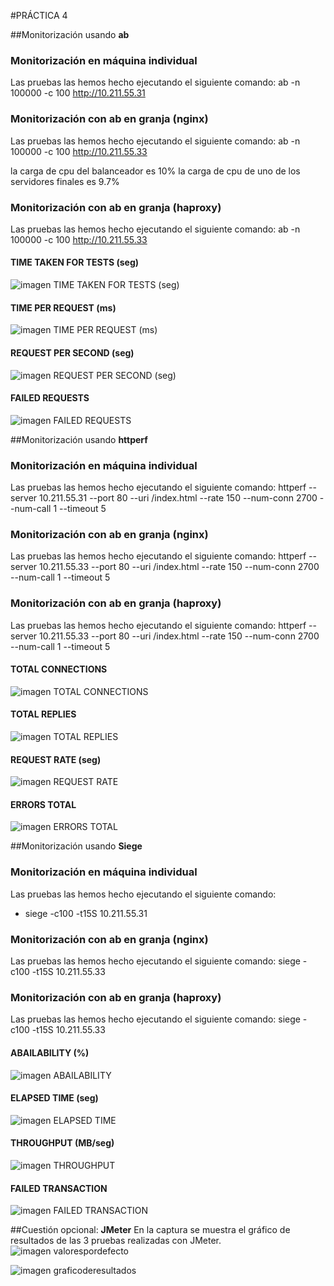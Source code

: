 #PRÁCTICA 4

##Monitorización usando **ab**
### Monitorización en **máquina individual**
Las pruebas las hemos hecho ejecutando el siguiente comando:
 ab -n 100000 -c 100 http://10.211.55.31 

### Monitorización con **ab** en **granja (nginx)**
Las pruebas las hemos hecho ejecutando el siguiente comando:
 ab -n 100000 -c 100 http://10.211.55.33 

la carga de cpu del balanceador es 10%
la carga de cpu de uno de los servidores finales es 9.7%

### Monitorización con **ab** en **granja (haproxy)**
Las pruebas las hemos hecho ejecutando el siguiente comando:
 ab -n 100000 -c 100 http://10.211.55.33 

#### TIME TAKEN FOR TESTS (seg)
![imagen TIME TAKEN FOR TESTS (seg)](https://github.com/ignaciorecuerda/Practicas/blob/master/Practica4/ab/imagenes%20graficas/ab-TIME%20TAKEN%20FOR%20TESTS%20(seg).png)

#### TIME PER REQUEST (ms)
![imagen TIME PER REQUEST (ms)](https://github.com/ignaciorecuerda/Practicas/blob/master/Practica4/ab/imagenes%20graficas/ab-TIME%20PER%20REQUEST%20(ms).png)

#### REQUEST PER SECOND (seg)
![imagen REQUEST PER SECOND (seg)](https://github.com/ignaciorecuerda/Practicas/blob/master/Practica4/ab/imagenes%20graficas/ab-REQUEST%20PER%20SECOND%20(seg).png)

#### FAILED REQUESTS
![imagen FAILED REQUESTS](https://github.com/ignaciorecuerda/Practicas/blob/master/Practica4/ab/imagenes%20graficas/ab-FAILED%20REQUESTS.png) 




##Monitorización usando **httperf**
### Monitorización en **máquina individual**
Las pruebas las hemos hecho ejecutando el siguiente comando:
 httperf --server 10.211.55.31 --port 80 --uri /index.html --rate 150 --num-conn 2700 --num-call 1 --timeout 5 

### Monitorización con **ab** en **granja (nginx)**
Las pruebas las hemos hecho ejecutando el siguiente comando:
 httperf --server 10.211.55.33 --port 80 --uri /index.html --rate 150 --num-conn 2700 --num-call 1 --timeout 5 

### Monitorización con **ab** en **granja (haproxy)**
Las pruebas las hemos hecho ejecutando el siguiente comando:
 httperf --server 10.211.55.33 --port 80 --uri /index.html --rate 150 --num-conn 2700 --num-call 1 --timeout 5 

#### TOTAL CONNECTIONS
![imagen TOTAL CONNECTIONS](https://github.com/ignaciorecuerda/Practicas/blob/master/Practica4/httperf/imagenes%20graficas/httperf-TOTAL%20CONNECTIONS.png)

#### TOTAL REPLIES
![imagen TOTAL REPLIES](https://github.com/ignaciorecuerda/Practicas/blob/master/Practica4/httperf/imagenes%20graficas/httperf-TOTAL%20REPLIES.png)

#### REQUEST RATE (seg)
![imagen REQUEST RATE](https://github.com/ignaciorecuerda/Practicas/blob/master/Practica4/httperf/imagenes%20graficas/httperf-REQUEST%20RATE%20(seg).png)

#### ERRORS TOTAL
![imagen ERRORS TOTAL](https://github.com/ignaciorecuerda/Practicas/blob/master/Practica4/httperf/imagenes%20graficas/httperf-ERRORS%20TOTAL.png)




##Monitorización usando **Siege**
### Monitorización en **máquina individual**
Las pruebas las hemos hecho ejecutando el siguiente comando:
* siege -c100 -t15S 10.211.55.31 

### Monitorización con **ab** en **granja (nginx)**
Las pruebas las hemos hecho ejecutando el siguiente comando:
 siege -c100 -t15S 10.211.55.33 

### Monitorización con **ab** en **granja (haproxy)**
Las pruebas las hemos hecho ejecutando el siguiente comando:
 siege -c100 -t15S 10.211.55.33 

#### ABAILABILITY (%)
![imagen ABAILABILITY](https://github.com/ignaciorecuerda/Practicas/blob/master/Practica4/siege/imagenes%20graficas/siege-ABAILABILITY%20(%25).png)

#### ELAPSED TIME (seg)
![imagen ELAPSED TIME](https://github.com/ignaciorecuerda/Practicas/blob/master/Practica4/siege/imagenes%20graficas/siege-ELAPSED%20TIME%20(seg).png)

#### THROUGHPUT (MB/seg)
![imagen THROUGHPUT](https://github.com/ignaciorecuerda/Practicas/blob/master/Practica4/siege/imagenes%20graficas/siege-THROUGHPUT%20(MB:seg).png)

#### FAILED TRANSACTION
![imagen FAILED TRANSACTION](https://github.com/ignaciorecuerda/Practicas/blob/master/Practica4/siege/imagenes%20graficas/siege-FAILED%20TRANSACTION.png)


##Cuestión opcional: **JMeter**
En la captura se muestra el gráfico de resultados de las 3 pruebas realizadas con JMeter.
![imagen valorespordefecto](https://github.com/ignaciorecuerda/Practicas/blob/master/Practica4/jmeter/peticion_http.png)

![imagen graficoderesultados](https://github.com/ignaciorecuerda/Practicas/blob/master/Practica4/jmeter/graficoderesultados.png)


